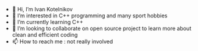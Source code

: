 - 👋 Hi, I’m Ivan Kotelnikov 
- 👀 I’m interested in C++ programming and many sport hobbies
- 🌱 I’m currently learning C++
- 💞️ I’m looking to collaborate on open source project to learn more about clean and efficient coding
- 📫 How to reach me : not really involved

<!---
CheatedLake/CheatedLake is a ✨ special ✨ repository because its `README.md` (this file) appears on your GitHub profile.
You can click the Preview link to take a look at your changes.
--->
